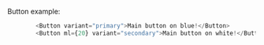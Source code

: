 Button example:

```js
        <Button variant="primary">Main button on blue!</Button>
        <Button ml={20} variant="secondary">Main button on white!</Button>
```